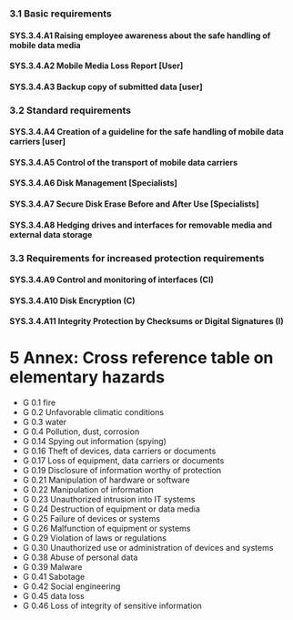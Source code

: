 ### 3.1 Basic requirements
#### SYS.3.4.A1 Raising employee awareness about the safe handling of mobile data media
#### SYS.3.4.A2 Mobile Media Loss Report [User]
#### SYS.3.4.A3 Backup copy of submitted data [user]
### 3.2 Standard requirements
#### SYS.3.4.A4 Creation of a guideline for the safe handling of mobile data carriers [user]
#### SYS.3.4.A5 Control of the transport of mobile data carriers
#### SYS.3.4.A6 Disk Management [Specialists]
#### SYS.3.4.A7 Secure Disk Erase Before and After Use [Specialists]
#### SYS.3.4.A8 Hedging drives and interfaces for removable media and external data storage
### 3.3 Requirements for increased protection requirements
#### SYS.3.4.A9 Control and monitoring of interfaces (CI)
#### SYS.3.4.A10 Disk Encryption (C)
#### SYS.3.4.A11 Integrity Protection by Checksums or Digital Signatures (I)
# 5 Annex: Cross reference table on elementary hazards
* G 0.1 fire
* G 0.2 Unfavorable climatic conditions
* G 0.3 water
* G 0.4 Pollution, dust, corrosion
* G 0.14 Spying out information (spying)
* G 0.16 Theft of devices, data carriers or documents
* G 0.17 Loss of equipment, data carriers or documents
* G 0.19 Disclosure of information worthy of protection
* G 0.21 Manipulation of hardware or software
* G 0.22 Manipulation of information
* G 0.23 Unauthorized intrusion into IT systems
* G 0.24 Destruction of equipment or data media
* G 0.25 Failure of devices or systems
* G 0.26 Malfunction of equipment or systems
* G 0.29 Violation of laws or regulations
* G 0.30 Unauthorized use or administration of devices and systems
* G 0.38 Abuse of personal data
* G 0.39 Malware
* G 0.41 Sabotage
* G 0.42 Social engineering
* G 0.45 data loss
* G 0.46 Loss of integrity of sensitive information
